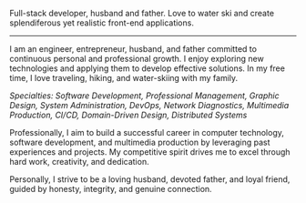 Full-stack developer, husband and father. Love to water ski and create splendiferous yet realistic front-end applications.

---

I am an engineer, entrepreneur, husband, and father committed to continuous personal and professional growth. I enjoy exploring new technologies and applying them to develop effective solutions. In my free time, I love traveling, hiking, and water-skiing with my family.

_Specialties: Software Development, Professional Management, Graphic Design, System Administration, DevOps, Network Diagnostics, Multimedia Production, CI/CD, Domain-Driven Design, Distributed Systems_

Professionally, I aim to build a successful career in computer technology, software development, and multimedia production by leveraging past experiences and projects. My competitive spirit drives me to excel through hard work, creativity, and dedication.

Personally, I strive to be a loving husband, devoted father, and loyal friend, guided by honesty, integrity, and genuine connection.
